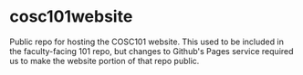 # cosc101website

Public repo for hosting the COSC101 website. This used to be included in the faculty-facing 101 repo, but changes to Github's Pages service required us to make the website portion of that repo public.
